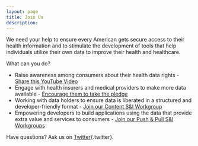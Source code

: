 ```yaml
---
layout: page
title: Join Us
description: 
---
```


We need your help to ensure every American gets secure access to their health information and to stimulate the development of tools that help individuals utilize their own data to improve their health and healthcare.

What can you do?

* Raise awareness among consumers about their health data rights - [Share this YouTube Video](http://www.youtube.com/watch?v=8vh7_RXfylw)
* Engage with health insurers and medical providers to make more data available - [Encourage them to take the pledge](http://www.healthit.gov/pledge/)
* Working with data holders to ensure data is liberated in a structured and developer-friendly format - [Join our Content S&I Workgroup](http://wiki.siframework.org/Automate+Blue+Button+Initiative)
* Empowering developers to build applications using the data that provide extra value and services to consumers - [Join our Push & Pull S&I Workgroups](http://wiki.siframework.org/Automate+Blue+Button+Initiative)

Have questions? Ask us on [Twitter](http://bit.ly/projectbluebtn){.twitter}.